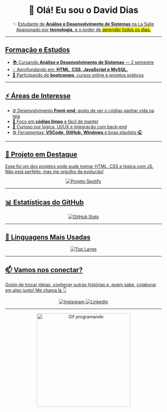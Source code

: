 <h1 align="center"> 👋 Olá! Eu sou o David Dias </h1>

<p align="center">✨ <u>Estudante de <strong>Análise e Desenvolvimento de Sistemas</strong> na La Salle  
Apaixonado por <strong>tecnologia,</strong> e o poder de <mark>aprender todos os dias.</mark>
<br>

---

##  Formação e Estudos

- 📚 Cursando **Análise e Desenvolvimento de Sistemas** — 2 semestre  
- 💡 Aprofundando em: **HTML,** **CSS,** **JavaScript e** **MySQL.**
- 🚀 Participando de **bootcamps**, cursos online e projetos práticos

---

## ⚡ Áreas de Interesse

- 🌐 Desenvolvimento **Front-end**: gosto de ver o código ganhar vida na tela  
- 🧼 Foco em **código limpo** e fácil de manter  
- 🧠 Curioso por lógica, UI/UX e integração com back-end  
- ⚙ Ferramentas: **VSCode,** **GitHub,** **Windows** e boas playlists 🎧

---

## 📌 Projeto em Destaque

Esse foi um dos projetos onde pude treinar HTML, CSS e lógica com JS.  
Não está perfeito, mas me orgulho da evolução!

<div align="center">
  <a href="https://github.com/davidalbuquerquedias2/Spotify">
    <img src="https://github-readme-stats.vercel.app/api/pin/?username=davidalbuquerquedias2&repo=Spotify&theme=dark" alt="Projeto Spotify" />
  </a>
</div>

---

## 📊 Estatísticas do GitHub

<div align="center">
  <img src="https://github-readme-stats.vercel.app/api?username=davidalbuquerquedias2&show_icons=true&theme=dark" alt="GitHub Stats" />
</div>

---

## 🧠 Linguagens Mais Usadas

<div align="center">
  <img src="https://github-readme-stats.vercel.app/api/top-langs/?username=davidalbuquerquedias2&layout=compact&theme=dark" alt="Top Langs" />
</div>

---

## 📫 Vamos nos conectar?

Gosto de trocar ideias, conhecer outras histórias e, quem sabe, colaborar em algo junto! Me chama lá 👇

<div align="center">
  <a href="https://www.instagram.com/davi_dalbuquerqueof/?hl=pt-br" target="_blank" rel="noopener noreferrer">
    <img src="https://img.shields.io/badge/-Instagram-%23E4405F?style=for-the-badge&logo=instagram&logoColor=white" alt="Instagram" />
  </a>
  <a href="https://www.linkedin.com/in/david-dias-712ba7361" target="_blank" rel="noopener noreferrer">
    <img src="https://img.shields.io/badge/-LinkedIn-%230077B5?style=for-the-badge&logo=linkedin&logoColor=white" alt="LinkedIn" />
  </a>
</div>

---

<div align="center">
  <img src="https://media.giphy.com/media/13HgwGsXF0aiGY/giphy.gif" alt="Gif programando" width="300" />
</div>
